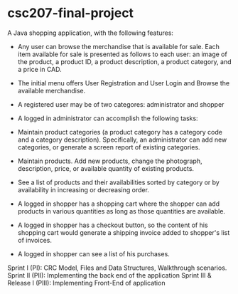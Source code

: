 # csc207-final-project

A Java shopping application, with the following features:
 * Any user can browse the merchandise that is available for sale. 
 Each item available for sale is presented as follows to each user: an image of the product, 
 a product ID, a product description, a product category, and a price in CAD.
 
 * The initial menu offers User Registration and User Login and Browse the available merchandise.
 
 * A registered user may be of two categores: administrator and shopper
 
 * A logged in administrator can accomplish the following tasks:
  * Maintain product categories (a product category has a category code and a category description). Specifically, an administrator can add new categories, or generate a screen report of existing categories. 
  * Maintain products. Add new products, change the photograph, description, price, or available quantity of existing products.
  * See a list of products and their availabilities sorted by category or by availability in increasing or decreasing order.

* A logged in shopper has a shopping cart where the shopper can add products in various quantities as long as those quantities are available.

* A logged in shopper has a checkout button, so the content of his shopping cart would generate
a shipping invoice added to shopper's list of invoices. 

* A logged in shopper can see a list of his purchases.

Sprint I (PI): CRC Model, Files and Data Structures, Walkthrough scenarios.
Sprint II (PII): Implementing the back end of the application
Sprint III & Release I (PIII): Implementing Front-End of application
